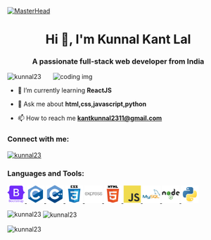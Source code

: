 [![MasterHead](https://user-images.githubusercontent.com/74038190/243078834-72903324-cf57-4e90-80a6-ed3c9734e0ed.gif)](https://kunnal23)
<h1 align="center">Hi 👋, I'm Kunnal Kant Lal</h1>
<h3 align="center">A passionate full-stack web developer from India</h3>
<img src="https://ndmeaa.com/image/Web-development.gif" alt="coding img" width="400" align="right">
<p align="left"> <img src="https://komarev.com/ghpvc/?username=kunnal23&label=Profile%20views&color=0e75b6&style=flat"
        alt="kunnal23" /> </p>

- 🌱 I’m currently learning **ReactJS**

- 💬 Ask me about **html,css,javascript,python**

- 📫 How to reach me **kantkunnal2311@gmail.com**

<h3 align="left">Connect with me:</h3>
<p align="left">
    <a href="https://linkedin.com/in/kunnal23" target="blank"><img align="center"
            src="https://raw.githubusercontent.com/rahuldkjain/github-profile-readme-generator/master/src/images/icons/Social/linked-in-alt.svg"
            alt="kunnal23" height="30" width="40" /></a>
</p>

<h3 align="left">Languages and Tools:</h3>
<p align="left"> <a href="https://getbootstrap.com" target="_blank" rel="noreferrer"> <img
            src="https://raw.githubusercontent.com/devicons/devicon/master/icons/bootstrap/bootstrap-plain-wordmark.svg"
            alt="bootstrap" width="40" height="40" /> </a> <a href="https://www.cprogramming.com/" target="_blank"
        rel="noreferrer"> <img src="https://raw.githubusercontent.com/devicons/devicon/master/icons/c/c-original.svg"
            alt="c" width="40" height="40" /> </a> <a href="https://www.w3schools.com/cpp/" target="_blank"
        rel="noreferrer"> <img
            src="https://raw.githubusercontent.com/devicons/devicon/master/icons/cplusplus/cplusplus-original.svg"
            alt="cplusplus" width="40" height="40" /> </a> <a href="https://www.w3schools.com/css/" target="_blank"
        rel="noreferrer"> <img
            src="https://raw.githubusercontent.com/devicons/devicon/master/icons/css3/css3-original-wordmark.svg"
            alt="css3" width="40" height="40" /> </a> <a href="https://expressjs.com" target="_blank" rel="noreferrer">
        <img src="https://raw.githubusercontent.com/devicons/devicon/master/icons/express/express-original-wordmark.svg"
            alt="express" width="40" height="40" /> </a> <a href="https://www.w3.org/html/" target="_blank"
        rel="noreferrer"> <img
            src="https://raw.githubusercontent.com/devicons/devicon/master/icons/html5/html5-original-wordmark.svg"
            alt="html5" width="40" height="40" /> </a> <a href="https://developer.mozilla.org/en-US/docs/Web/JavaScript"
        target="_blank" rel="noreferrer"> <img
            src="https://raw.githubusercontent.com/devicons/devicon/master/icons/javascript/javascript-original.svg"
            alt="javascript" width="40" height="40" /> </a> <a href="https://www.mysql.com/" target="_blank"
        rel="noreferrer"> <img
            src="https://raw.githubusercontent.com/devicons/devicon/master/icons/mysql/mysql-original-wordmark.svg"
            alt="mysql" width="40" height="40" /> </a> <a href="https://nodejs.org" target="_blank" rel="noreferrer">
        <img src="https://raw.githubusercontent.com/devicons/devicon/master/icons/nodejs/nodejs-original-wordmark.svg"
            alt="nodejs" width="40" height="40" /> </a> <a href="https://www.python.org" target="_blank"
        rel="noreferrer"> <img
            src="https://raw.githubusercontent.com/devicons/devicon/master/icons/python/python-original.svg"
            alt="python" width="40" height="40" /> </a> </p>

<p><img align="left"
        src="https://github-readme-stats.vercel.app/api/top-langs?username=kunnal23&show_icons=true&locale=en&layout=compact"
        alt="kunnal23" /></p>

<p>&nbsp;<img align="center"
        src="https://github-readme-stats.vercel.app/api?username=kunnal23&show_icons=true&locale=en" alt="kunnal23" />
</p>

<p><img align="center" src="https://github-readme-streak-stats.herokuapp.com/?user=kunnal23&" alt="kunnal23" /></p>
